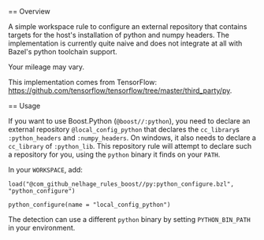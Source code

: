 == Overview

A simple workspace rule to configure an external repository that contains
targets for the host's installation of python and numpy headers. The
implementation is currently quite naive and does not integrate at all with
Bazel's python toolchain support.

Your mileage may vary.

This implementation comes from TensorFlow:
https://github.com/tensorflow/tensorflow/tree/master/third_party/py.

== Usage

If you want to use Boost.Python (`@boost//:python`), you need to declare an
external repository `@local_config_python` that declares the `cc_library`s
`:python_headers` and `:numpy_headers`. On windows, it also needs to declare a
`cc_library` of `:python_lib`. This repository rule will attempt to declare
such a repository for you, using the `python` binary it finds on your `PATH`.

In your `WORKSPACE`, add:

```
load("@com_github_nelhage_rules_boost//py:python_configure.bzl", "python_configure")

python_configure(name = "local_config_python")
```

The detection can use a different `python` binary by setting `PYTHON_BIN_PATH`
in your environment.
